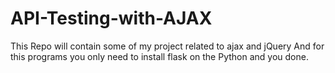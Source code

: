 # API-Testing-with-AJAX
This Repo will contain some of my project related to ajax and jQuery
And for this programs you only need to install flask on the Python and you done.
